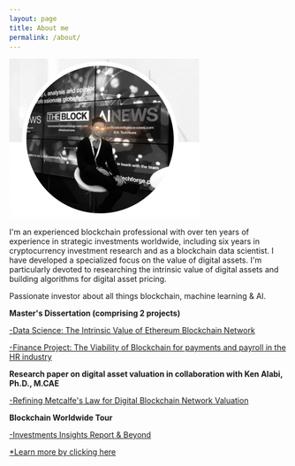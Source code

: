 ```yaml
---
layout: page
title: About me
permalink: /about/
---
```


![Photo](https://github.com/J100x/J100x.github.io/blob/753899bf8febb57a6a0f0e0e8bd56357cff80369/images/Screen%20Shot%202022-08-05%20at%2005.02.53.png?raw=true)

I'm an experienced blockchain professional with over ten years of experience in strategic investments worldwide, including six years in cryptocurrency investment research and as a blockchain data scientist. I have developed a specialized focus on the value of digital assets. I'm particularly devoted to researching the intrinsic value of digital assets and building algorithms for digital asset pricing.

Passionate investor about all things blockchain, machine learning & AI.

**Master's Dissertation (comprising 2 projects)**

[-Data Science: The Intrinsic Value of Ethereum Blockchain Network](https://j100x.github.io/images/The%20Intrinsic%20Value%20of%20Ethereum%20Blockchain%20Network.pdf)


[-Finance Project: The Viability of Blockchain for payments and payroll in the HR industry](https://j100x.github.io/images/The%20Viability%20of%20Payments%20&%20Payroll%20with%20Blockchain%20Technology.pdf)

**Research paper on digital asset valuation in collaboration with Ken Alabi, Ph.D., M.CAE**

[-Refining Metcalfe's Law for Digital Blockchain Network Valuation](https://papers.ssrn.com/sol3/papers.cfm?abstract_id=4839567)

**Blockchain Worldwide Tour**

[-Investments Insights Report & Beyond](https://medium.com/@joshuaeick)

[*Learn more by clicking here](https://linktr.ee/JoshEick)
